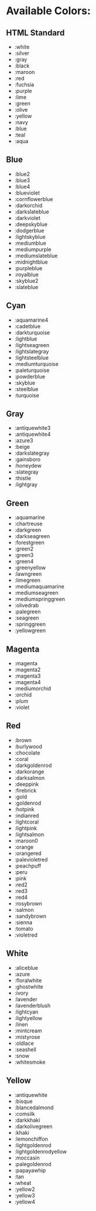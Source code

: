 # Available Colors:

## HTML Standard
- :white
- :silver
- :gray
- :black
- :maroon
- :red
- :fuchsia
- :purple
- :lime
- :green
- :olive
- :yellow
- :navy
- :blue
- :teal
- :aqua

## Blue
- :blue2
- :blue3
- :blue4
- :blueviolet
- :cornflowerblue
- :darkorchid
- :darkslateblue
- :darkviolet
- :deepskyblue
- :dodgerblue
- :lightskyblue
- :mediumblue
- :mediumpurple
- :mediumslateblue
- :midnightblue
- :purpleblue
- :royalblue
- :skyblue2
- :slateblue

## Cyan
- :aquamarine4
- :cadetblue
- :darkturquoise
- :lightblue
- :lightseagreen
- :lightslategray
- :lightsteelblue
- :mediumturquoise
- :paleturquoise
- :powderblue
- :skyblue
- :steelblue
- :turquoise

## Gray
- :antiquewhite3
- :antiquewhite4
- :azure3
- :beige
- :darkslategray
- :gainsboro
- :honeydew
- :slategray
- :thistle
- :lightgray

## Green
- :aquamarine
- :chartreuse
- :darkgreen
- :darkseagreen
- :forestgreen
- :green2
- :green3
- :green4
- :greenyellow
- :lawngreen
- :limegreen
- :mediumaquamarine
- :mediumseagreen
- :mediumspringgreen
- :olivedrab
- :palegreen
- :seagreen
- :springgreen
- :yellowgreen

## Magenta
- :magenta
- :magenta2
- :magenta3
- :magenta4
- :mediumorchid
- :orchid
- :plum
- :violet

## Red
- :brown
- :burlywood
- :chocolate
- :coral
- :darkgoldenrod
- :darkorange
- :darksalmon
- :deeppink
- :firebrick
- :gold
- :goldenrod
- :hotpink
- :indianred
- :lightcoral
- :lightpink
- :lightsalmon
- :maroon0
- :orange
- :orangered
- :palevioletred
- :peachpuff
- :peru
- :pink
- :red2
- :red3
- :red4
- :rosybrown
- :salmon
- :sandybrown
- :sienna
- :tomato
- :violetred

## White
- :aliceblue
- :azure
- :floralwhite
- :ghostwhite
- :ivory
- :lavender
- :lavenderblush
- :lightcyan
- :lightyellow
- :linen
- :mintcream
- :mistyrose
- :oldlace
- :seashell
- :snow
- :whitesmoke

## Yellow
- :antiquewhite
- :bisque
- :blancedalmond
- :comsilk
- :darkkhaki
- :darkolivegreen
- :khaki
- :lemonchiffon
- :lightgoldenrod
- :lightgoldenrodyellow
- :moccasin
- :palegoldenrod
- :papayawhip
- :tan
- :wheat
- :yellow2
- :yellow3
- :yellow4